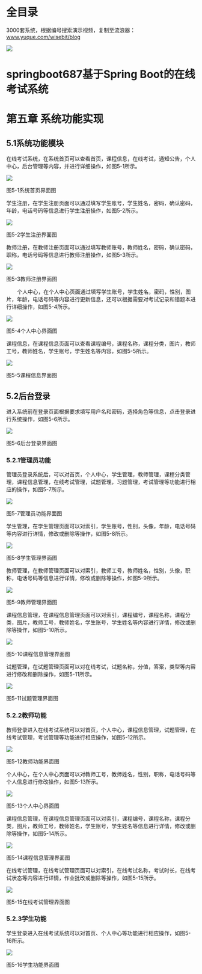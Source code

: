 # 全目录

3000套系统，根据编号搜索演示视频，复制至流浪器：www.yuque.com/wisebit/blog


![](https://bitwise.oss-cn-heyuan.aliyuncs.com/2024/11/06/qq_wechat.png)

# springboot687基于Spring Boot的在线考试系统

# 第五章 系统功能实现
## 5.1系统功能模块
在线考试系统，在系统首页可以查看首页，课程信息，在线考试，通知公告，个人中心，后台管理等内容，并进行详细操作，如图5-1所示。

![](/md/blog.014.png)

图5-1系统首页界面图

学生注册，在学生注册页面可以通过填写学生账号，学生姓名，密码，确认密码，年龄，电话号码等信息进行学生注册操作，如图5-2所示。

![](/md/blog.015.png)

图5-2学生注册界面图

教师注册，在教师注册页面可以通过填写教师账号，教师姓名，密码，确认密码，职称，电话号码等信息进行教师注册操作，如图5-3所示。

![](/md/blog.016.png)

图5-3教师注册界面图

`    `个人中心，在个人中心页面通过填写学生账号，学生姓名，密码，性别，图片，年龄，电话号码等内容进行更新信息，还可以根据需要对考试记录和错题本进行详细操作，如图5-4所示。

![](/md/blog.017.png)

图5-4个人中心界面图

课程信息，在课程信息页面可以查看课程编号，课程名称，课程分类，图片，教师工号，教师姓名，学生账号，学生姓名等内容，如图5-5所示。

![](/md/blog.018.png)

图5-5课程信息界面图
## 5.2后台登录
进入系统前在登录页面根据要求填写用户名和密码，选择角色等信息，点击登录进行系统操作，如图5-6所示。

![](/md/blog.019.png)

图5-6后台登录界面图
### 5.2.1管理员功能
管理员登录系统后，可以对首页，个人中心，学生管理，教师管理，课程分类管理，课程信息管理，在线考试管理，试题管理，习题管理，考试管理等功能进行相应的操作，如图5-7所示。

![](/md/blog.020.png)

图5-7管理员功能界面图

学生管理，在学生管理页面可以对索引，学生账号，性别，头像，年龄，电话号码等内容进行详情，修改或删除等操作，如图5-8所示。

![](/md/blog.021.png)

图5-8学生管理界面图

教师管理，在教师管理页面可以对索引，教师工号，教师姓名，性别，头像，职称，电话号码等信息进行详情，修改或删除等操作，如图5-9所示。

![](/md/blog.022.png)

图5-9教师管理界面图

课程信息管理，在课程信息管理页面可以对索引，课程编号，课程名称，课程分类，图片，教师工号，教师姓名，学生账号，学生姓名等内容进行详情，修改或删除等操作，如图5-10所示。

![](/md/blog.023.png)

图5-10课程信息管理界面图

试题管理，在试题管理页面可以对在线考试，试题名称，分值，答案，类型等内容进行修改和删除操作，如图5-11所示。

![](/md/blog.024.png)

图5-11试题管理界面图
### 5.2.2教师功能
教师登录进入在线考试系统可以对首页，个人中心，课程信息管理，试题管理，在线考试管理，考试管理等功能进行相应操作，如图5-12所示。

![](/md/blog.025.png)

图5-12教师功能界面图

个人中心，在个人中心页面可以对教师工号，教师姓名，性别，职称，电话号码等个人信息进行修改操作，如图5-13所示。

![](/md/blog.026.png)

图5-13个人中心界面图

课程信息管理，在课程信息管理页面可以对索引，课程编号，课程名称，课程分类，图片，教师工号，教师姓名，学生账号，学生姓名等信息进行详情，修改或删除等操作，如图5-14所示。

![](/md/blog.027.png)

图5-14课程信息管理界面图

在线考试管理，在线考试管理页面可以对索引，在线考试名称，考试时长，在线考试状态等内容进行详情，作业批改或删除等操作，如图5-15所示。

![](/md/blog.028.png)

图5-15在线考试管理界面图

### 5.2.3学生功能
学生登录进入在线考试系统可以对首页、个人中心等功能进行相应操作，如图5-16所示。

![](/md/blog.029.png)

图5-16学生功能界面图

























